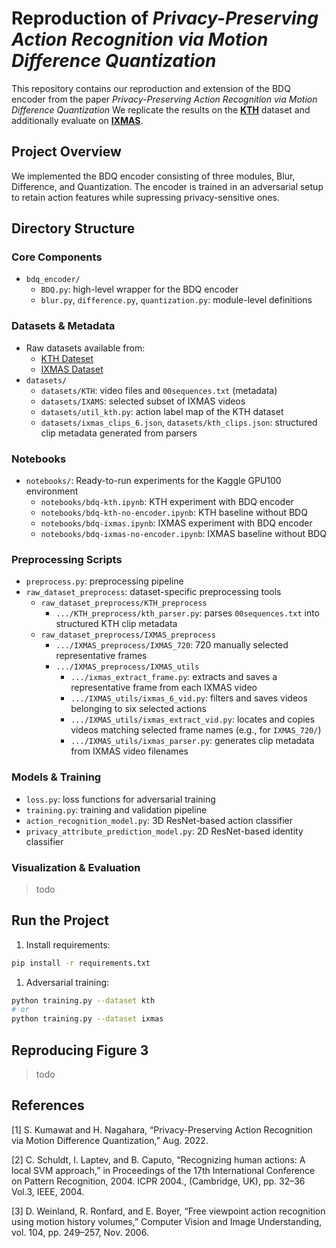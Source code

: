 # Reproduction of _Privacy-Preserving Action Recognition via Motion Difference Quantization_ 
This repository contains our reproduction and extension of the BDQ encoder from the paper _Privacy-Preserving Action Recognition via Motion Difference Quantization_
We replicate the results on the [**KTH**](https://www.csc.kth.se/cvap/actions/) dataset and additionally evaluate on [**IXMAS**](https://www.epfl.ch/labs/cvlab/data/data-ixmas10/). 

## Project Overview
We implemented the BDQ encoder consisting of three modules, Blur, Difference, and Quantization. The encoder is trained in an adversarial setup to retain action features while supressing privacy-sensitive ones. 

## Directory Structure 
### Core Components
- `bdq_encoder/` 
  - `BDQ.py`: high-level wrapper for the BDQ encoder
  - `blur.py`, `difference.py`, `quantization.py`: module-level definitions 

### Datasets & Metadata 
- Raw datasets available from: 
  - [KTH Dateset](https://www.csc.kth.se/cvap/actions/) 
  - [IXMAS Dataset](https://www.epfl.ch/labs/cvlab/data/data-ixmas10/) 
- `datasets/`
  - `datasets/KTH`: video files and `00sequences.txt` (metadata)
  - `datasets/IXAMS`: selected subset of IXMAS videos 
  - `datasets/util_kth.py`: action label map of the KTH dataset 
  - `datasets/ixmas_clips_6.json`, `datasets/kth_clips.json`: structured clip metadata generated from parsers 

### Notebooks 
- `notebooks/`: Ready-to-run experiments for the Kaggle GPU100 environment 
  - `notebooks/bdq-kth.ipynb`: KTH experiment with BDQ encoder 
  -  `notebooks/bdq-kth-no-encoder.ipynb`: KTH baseline without BDQ 
  -  `notebooks/bdq-ixmas.ipynb`: IXMAS experiment with BDQ encoder 
  -  `notebooks/bdq-ixmas-no-encoder.ipynb`: IXMAS baseline without BDQ 

### Preprocessing Scripts 
- `preprocess.py`: preprocessing pipeline 
- `raw_dataset_preprocess`: dataset-specific preprocessing tools 
  - `raw_dataset_preprocess/KTH_preprocess`
    - `.../KTH_preprocess/kth_parser.py`: parses `00sequences.txt` into structured KTH clip metadata 
  - `raw_dataset_preprocess/IXMAS_preprocess` 
    - `.../IXMAS_preprocess/IXMAS_720`: 720 manually selected representative frames 
    - `.../IXMAS_preprocess/IXMAS_utils` 
      - `.../ixmas_extract_frame.py`: extracts and saves a representative frame from each IXMAS video 
      - `.../IXMAS_utils/ixmas_6_vid.py`: filters and saves videos belonging to six selected actions 
      - `.../IXMAS_utils/ixmas_extract_vid.py`: locates and copies videos matching selected frame names (e.g., for `IXMAS_720/`) 
      - `.../IXMAS_utils/ixmas_parser.py`: generates clip metadata from IXMAS video filenames 

### Models & Training 
- `loss.py`: loss functions for adversarial training 
- `training.py`: training and validation pipeline 
- `action_recognition_model.py`: 3D ResNet-based action classifier 
- `privacy_attribute_prediction_model.py`: 2D ResNet-based identity classifier 

### Visualization & Evaluation 
> todo

## Run the Project
1. Install requirements: 
```bash
pip install -r requirements.txt
```
1. Adversarial training: 
```bash
python training.py --dataset kth
# or
python training.py --dataset ixmas
```

## Reproducing Figure 3 
> todo 

## References 
[1] S. Kumawat and H. Nagahara, “Privacy-Preserving Action Recognition via Motion Difference Quantization,” Aug. 2022.

[2] C. Schuldt, I. Laptev, and B. Caputo, “Recognizing human actions: A local SVM approach,” in Proceedings of the 17th International Conference on Pattern Recognition, 2004. ICPR 2004., (Cambridge, UK), pp. 32–36 Vol.3, IEEE, 2004.

[3] D. Weinland, R. Ronfard, and E. Boyer, “Free viewpoint action recognition using motion history volumes,” Computer Vision and Image Understanding, vol. 104, pp. 249–257, Nov. 2006. 
